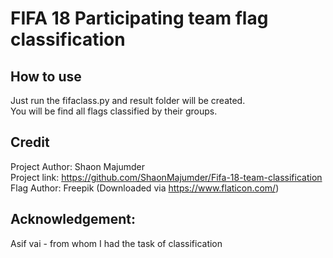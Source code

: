 # FIFA 18 Participating team flag classification

## How to use
Just run the fifaclass.py and result folder will be created.  
You will be find all flags classified by their groups.  

## Credit
Project Author: Shaon Majumder  
Project link: https://github.com/ShaonMajumder/Fifa-18-team-classification  
Flag Author: Freepik (Downloaded via https://www.flaticon.com/)  

## Acknowledgement:
Asif vai - from whom I had the task of classification